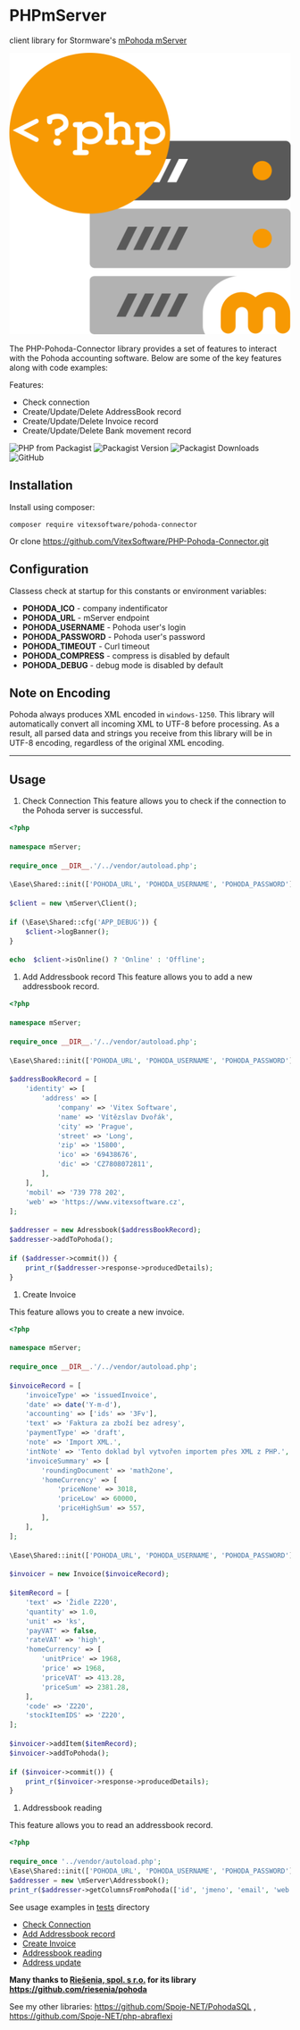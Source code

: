 # PHPmServer

client library for Stormware's [mPohoda mServer](https://www.stormware.cz/pohoda/xml/mserver/)

![Project Logo](phpmserver.svg?raw=true)

The PHP-Pohoda-Connector library provides a set of features to interact with the Pohoda accounting software. Below are some of the key features along with code examples:

Features:

* Check connection
* Create/Update/Delete AddressBook record
* Create/Update/Delete Invoice record
* Create/Update/Delete Bank movement record

![PHP from Packagist](https://img.shields.io/packagist/php-v/vitexsoftware/pohoda-connector)
![Packagist Version](https://img.shields.io/packagist/v/vitexsoftware/pohoda-connector)
![Packagist Downloads](https://img.shields.io/packagist/dt/vitexsoftware/pohoda-connector)
![GitHub](https://img.shields.io/github/license/VitexSoftware/PHP-Pohoda-Connector)

## Installation

Install using composer:

```shell
composer require vitexsoftware/pohoda-connector
```

Or clone <https://github.com/VitexSoftware/PHP-Pohoda-Connector.git>

## Configuration

Classess check at startup for this constants or environment variables:

* **POHODA_ICO**      - company indentificator
* **POHODA_URL**      - mServer endpoint
* **POHODA_USERNAME** - Pohoda user's login
* **POHODA_PASSWORD** - Pohoda user's password
* **POHODA_TIMEOUT**  - Curl timeout
* **POHODA_COMPRESS** - compress is disabled by default
* **POHODA_DEBUG**    - debug mode is disabled by default

## Note on Encoding

Pohoda always produces XML encoded in `windows-1250`. This library will automatically convert all incoming XML to UTF-8 before processing. As a result, all parsed data and strings you receive from this library will be in UTF-8 encoding, regardless of the original XML encoding.

---

## Usage

1. Check Connection
This feature allows you to check if the connection to the Pohoda server is successful.

```php
<?php

namespace mServer;

require_once __DIR__.'/../vendor/autoload.php';

\Ease\Shared::init(['POHODA_URL', 'POHODA_USERNAME', 'POHODA_PASSWORD'], \dirname(__DIR__).'/.env');

$client = new \mServer\Client();

if (\Ease\Shared::cfg('APP_DEBUG')) {
    $client->logBanner();
}

echo  $client->isOnline() ? 'Online' : 'Offline';
```

1. Add Addressbook record
This feature allows you to add a new addressbook record.

```php
<?php

namespace mServer;

require_once __DIR__.'/../vendor/autoload.php';

\Ease\Shared::init(['POHODA_URL', 'POHODA_USERNAME', 'POHODA_PASSWORD'], \dirname(__DIR__).'/.env');

$addressBookRecord = [
    'identity' => [
        'address' => [
            'company' => 'Vitex Software',
            'name' => 'Vítězslav Dvořák',
            'city' => 'Prague',
            'street' => 'Long',
            'zip' => '15800',
            'ico' => '69438676',
            'dic' => 'CZ7808072811',
        ],
    ],
    'mobil' => '739 778 202',
    'web' => 'https://www.vitexsoftware.cz',
];

$addresser = new Adressbook($addressBookRecord);
$addresser->addToPohoda();

if ($addresser->commit()) {
    print_r($addresser->response->producedDetails);
}
```

1. Create Invoice

This feature allows you to create a new invoice.

```php
<?php

namespace mServer;

require_once __DIR__.'/../vendor/autoload.php';

$invoiceRecord = [
    'invoiceType' => 'issuedInvoice',
    'date' => date('Y-m-d'),
    'accounting' => ['ids' => '3Fv'],
    'text' => 'Faktura za zboží bez adresy',
    'paymentType' => 'draft',
    'note' => 'Import XML.',
    'intNote' => 'Tento doklad byl vytvořen importem přes XML z PHP.',
    'invoiceSummary' => [
        'roundingDocument' => 'math2one',
        'homeCurrency' => [
            'priceNone' => 3018,
            'priceLow' => 60000,
            'priceHighSum' => 557,
        ],
    ],
];

\Ease\Shared::init(['POHODA_URL', 'POHODA_USERNAME', 'POHODA_PASSWORD'], \dirname(__DIR__).'/.env');

$invoicer = new Invoice($invoiceRecord);

$itemRecord = [
    'text' => 'Židle Z220',
    'quantity' => 1.0,
    'unit' => 'ks',
    'payVAT' => false,
    'rateVAT' => 'high',
    'homeCurrency' => [
        'unitPrice' => 1968,
        'price' => 1968,
        'priceVAT' => 413.28,
        'priceSum' => 2381.28,
    ],
    'code' => 'Z220',
    'stockItemIDS' => 'Z220',
];

$invoicer->addItem($itemRecord);
$invoicer->addToPohoda();

if ($invoicer->commit()) {
    print_r($invoicer->response->producedDetails);
}
```

1. Addressbook reading

This feature allows you to read an addressbook record.

```php
<?php

require_once '../vendor/autoload.php';
\Ease\Shared::init(['POHODA_URL', 'POHODA_USERNAME', 'POHODA_PASSWORD'], \dirname(__DIR__).'/.env');
$addresser = new \mServer\Addressbook();
print_r($addresser->getColumnsFromPohoda(['id', 'jmeno', 'email', 'web']));
```

See usage examples in [tests](tests) directory

* [Check Connection](tests/check-connection.php)
* [Add Addressbook record](tests/insert-address.php)
* [Create Invoice](tests/insert-invoice.php)
* [Addressbook reading](tests/read-address.php)
* [Address update](tests/update-address.php)

**Many thanks to [Riešenia, spol. s r.o.](https://www.riesenia.com/) for its library <https://github.com/riesenia/pohoda>**

See my other libraries: <https://github.com/Spoje-NET/PohodaSQL> , <https://github.com/Spoje-NET/php-abraflexi>
